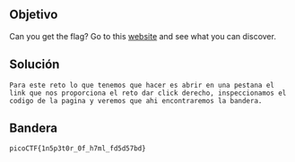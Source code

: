 ## Objetivo 
Can you get the flag? Go to this [website](http://saturn.picoctf.net:64200/) and see what you can discover.
## Solución
```
Para este reto lo que tenemos que hacer es abrir en una pestana el link que nos proporciona el reto dar click derecho, inspeccionamos el codigo de la pagina y veremos que ahi encontraremos la bandera.
```
## Bandera 
```
picoCTF{1n5p3t0r_0f_h7ml_fd5d57bd}
```